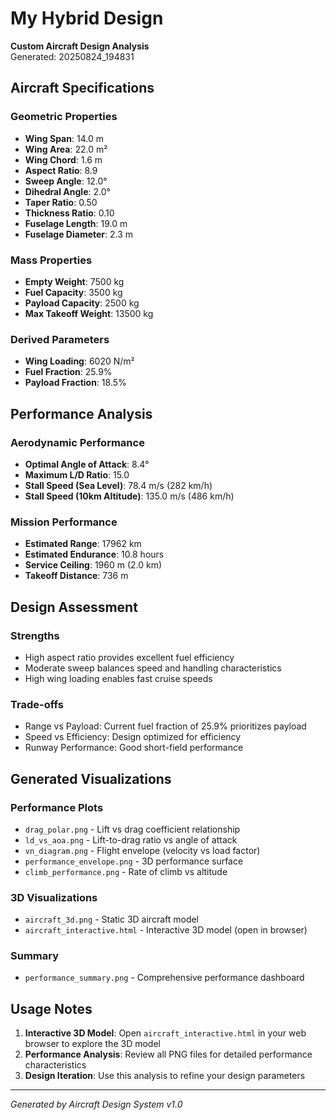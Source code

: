 # My Hybrid Design

**Custom Aircraft Design Analysis**  
Generated: 20250824_194831

## Aircraft Specifications

### Geometric Properties
- **Wing Span**: 14.0 m
- **Wing Area**: 22.0 m²
- **Wing Chord**: 1.6 m
- **Aspect Ratio**: 8.9
- **Sweep Angle**: 12.0°
- **Dihedral Angle**: 2.0°
- **Taper Ratio**: 0.50
- **Thickness Ratio**: 0.10
- **Fuselage Length**: 19.0 m
- **Fuselage Diameter**: 2.3 m

### Mass Properties
- **Empty Weight**: 7500 kg
- **Fuel Capacity**: 3500 kg
- **Payload Capacity**: 2500 kg
- **Max Takeoff Weight**: 13500 kg

### Derived Parameters
- **Wing Loading**: 6020 N/m²
- **Fuel Fraction**: 25.9%
- **Payload Fraction**: 18.5%

## Performance Analysis

### Aerodynamic Performance
- **Optimal Angle of Attack**: 8.4°
- **Maximum L/D Ratio**: 15.0
- **Stall Speed (Sea Level)**: 78.4 m/s (282 km/h)
- **Stall Speed (10km Altitude)**: 135.0 m/s (486 km/h)

### Mission Performance
- **Estimated Range**: 17962 km
- **Estimated Endurance**: 10.8 hours
- **Service Ceiling**: 1960 m (2.0 km)
- **Takeoff Distance**: 736 m

## Design Assessment

### Strengths
- High aspect ratio provides excellent fuel efficiency
- Moderate sweep balances speed and handling characteristics
- High wing loading enables fast cruise speeds

### Trade-offs
- Range vs Payload: Current fuel fraction of 25.9% prioritizes payload
- Speed vs Efficiency: Design optimized for efficiency
- Runway Performance: Good short-field performance

## Generated Visualizations

### Performance Plots
- `drag_polar.png` - Lift vs drag coefficient relationship
- `ld_vs_aoa.png` - Lift-to-drag ratio vs angle of attack
- `vn_diagram.png` - Flight envelope (velocity vs load factor)
- `performance_envelope.png` - 3D performance surface
- `climb_performance.png` - Rate of climb vs altitude

### 3D Visualizations
- `aircraft_3d.png` - Static 3D aircraft model
- `aircraft_interactive.html` - Interactive 3D model (open in browser)

### Summary
- `performance_summary.png` - Comprehensive performance dashboard

## Usage Notes

1. **Interactive 3D Model**: Open `aircraft_interactive.html` in your web browser to explore the 3D model
2. **Performance Analysis**: Review all PNG files for detailed performance characteristics
3. **Design Iteration**: Use this analysis to refine your design parameters

---
*Generated by Aircraft Design System v1.0*

